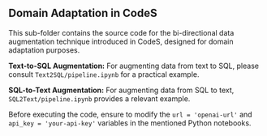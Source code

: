 ## Domain Adaptation in CodeS

This sub-folder contains the source code for the bi-directional data augmentation technique introduced in CodeS, designed for domain adaptation purposes.

**Text-to-SQL Augmentation:**
For augmenting data from text to SQL, please consult `Text2SQL/pipeline.ipynb` for a practical example.

**SQL-to-Text Augmentation:**
For augmenting data from SQL to text, `SQL2Text/pipeline.ipynb` provides a relevant example.

Before executing the code, ensure to modify the `url = 'openai-url'` and `api_key = 'your-api-key'` variables in the mentioned Python notebooks.